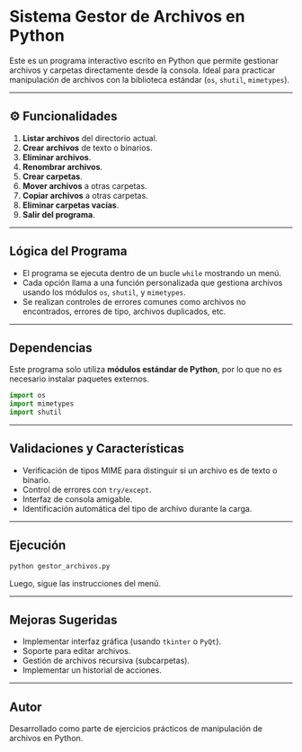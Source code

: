 #  Sistema Gestor de Archivos en Python

Este es un programa interactivo escrito en Python que permite gestionar archivos y carpetas directamente desde la consola. Ideal para practicar manipulación de archivos con la biblioteca estándar (`os`, `shutil`, `mimetypes`).

---

## ⚙️ Funcionalidades

1. **Listar archivos** del directorio actual.
2. **Crear archivos** de texto o binarios.
3. **Eliminar archivos**.
4. **Renombrar archivos**.
5. **Crear carpetas**.
6. **Mover archivos** a otras carpetas.
7. **Copiar archivos** a otras carpetas.
8. **Eliminar carpetas vacías**.
9. **Salir del programa**.

---

##  Lógica del Programa

- El programa se ejecuta dentro de un bucle `while` mostrando un menú.
- Cada opción llama a una función personalizada que gestiona archivos usando los módulos `os`, `shutil`, y `mimetypes`.
- Se realizan controles de errores comunes como archivos no encontrados, errores de tipo, archivos duplicados, etc.

---

##  Dependencias

Este programa solo utiliza **módulos estándar de Python**, por lo que no es necesario instalar paquetes externos.

```python
import os
import mimetypes
import shutil
```

---

##  Validaciones y Características

- Verificación de tipos MIME para distinguir si un archivo es de texto o binario.
- Control de errores con `try/except`.
- Interfaz de consola amigable.
- Identificación automática del tipo de archivo durante la carga.

---

## Ejecución

```bash
python gestor_archivos.py
```

Luego, sigue las instrucciones del menú.

---

##  Mejoras Sugeridas

- Implementar interfaz gráfica (usando `tkinter` o `PyQt`).
- Soporte para editar archivos.
- Gestión de archivos recursiva (subcarpetas).
- Implementar un historial de acciones.

---

##  Autor

Desarrollado como parte de ejercicios prácticos de manipulación de archivos en Python.
